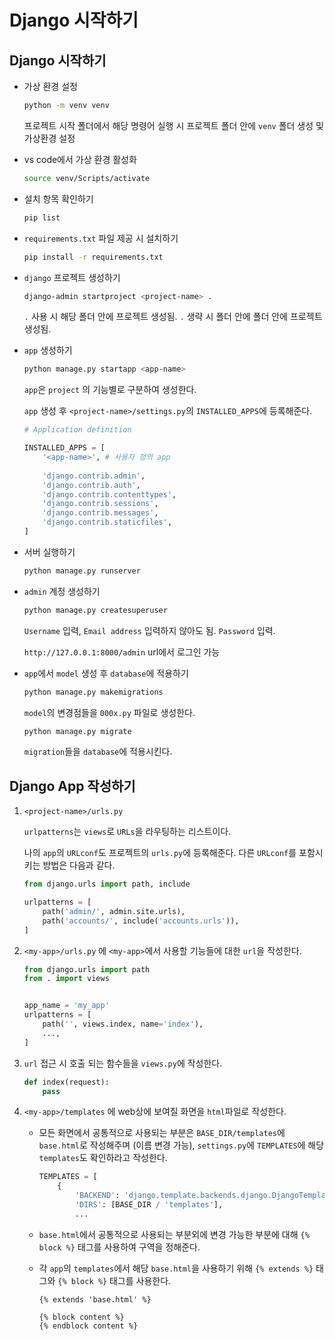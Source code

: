 # Django 시작하기



## Django 시작하기

- 가상 환경 설정

  ```bash
  python -m venv venv
  ```

  프로젝트 시작 폴더에서 해당 명령어 실행 시 프로젝트 폴더 안에 `venv` 폴더 생성 및 가상환경 설정

- vs code에서 가상 환경 활성화

  ```bash
  source venv/Scripts/activate
  ```

- 설치 항목 확인하기

  ```bash
  pip list
  ```

- `requirements.txt` 파일 제공 시 설치하기

  ```bash
  pip install -r requirements.txt
  ```

- `django` 프로젝트 생성하기

  ```bash
  django-admin startproject <project-name> .
  ```

  `.`  사용 시 해당 폴더 안에 프로젝트 생성됨. `.` 생략 시 폴더 안에 <project-name>폴더 안에 프로젝트 생성됨.

- `app` 생성하기

  ```bash
  python manage.py startapp <app-name>
  ```

  `app`은 `project` 의 기능별로 구분하여 생성한다. 

  `app` 생성 후 `<project-name>/settings.py`의 `INSTALLED_APPS`에 등록해준다.

  ```python
  # Application definition
  
  INSTALLED_APPS = [
      '<app-name>',	# 사용자 정의 app
      
      'django.contrib.admin',
      'django.contrib.auth',
      'django.contrib.contenttypes',
      'django.contrib.sessions',
      'django.contrib.messages',
      'django.contrib.staticfiles',
  ]
  ```



- 서버 실행하기

  ```bash
  python manage.py runserver
  ```

  

- `admin` 계정 생성하기

  ```bash
  python manage.py createsuperuser
  ```

  `Username` 입력, `Email address`  입력하지 않아도 됨. `Password` 입력. 

  `http://127.0.0.1:8000/admin`  url에서 로그인 가능



- `app`에서 `model` 생성 후 `database`에  적용하기

  ```bash
  python manage.py makemigrations
  ```

  `model`의 변경점들을 `000x.py` 파일로 생성한다.

  ```bash
  python manage.py migrate
  ```

  `migration`들을 `database`에 적용시킨다.



## Django App 작성하기

1. `<project-name>/urls.py` 

   `urlpatterns`는 `views`로 `URLs`을 라우팅하는 리스트이다. 

   나의 `app`의 `URLconf`도 프로젝트의 `urls.py`에 등록해준다.  다른 `URLconf`를 포함시키는 방법은 다음과 같다. 

   ```python
   from django.urls import path, include
   
   urlpatterns = [
       path('admin/', admin.site.urls),
       path('accounts/', include('accounts.urls')),
   ]
   ```

2. `<my-app>/urls.py` 에 `<my-app>`에서 사용할 기능들에 대한 `url`을 작성한다.

   ```python
   from django.urls import path
   from . import views
   
   
   app_name = 'my_app'
   urlpatterns = [
       path('', views.index, name='index'),
       ...,
   ]
   ```

3. `url` 접근 시 호출 되는 함수들을 `views.py`에 작성한다. 

   ```python
   def index(request):
       pass
   ```

4. `<my-app>/templates` 에 web상에 보여질 화면을 `html`파일로 작성한다.

   - 모든 화면에서 공통적으로 사용되는 부분은 `BASE_DIR/templates`에 `base.html`로 작성해주며 (이름 변경 가능), `settings.py`에 `TEMPLATES`에 해당 `templates`도 확인하라고 작성한다. 

     ```python
     TEMPLATES = [
         {
             'BACKEND': 'django.template.backends.django.DjangoTemplates',
             'DIRS': [BASE_DIR / 'templates'],
             ...
     ```

   - `base.html`에서 공통적으로 사용되는 부분외에 변경 가능한 부분에 대해 `{% block %}` 태그를 사용하여 구역을 정해준다.

   - 각 `app`의 `templates`에서 해당 `base.html`을 사용하기 위해 `{% extends %}` 태그와 `{% block %}` 태그를 사용한다.

     ```django
     {% extends 'base.html' %}
     
     {% block content %}  
     {% endblock content %}
     ```

     

